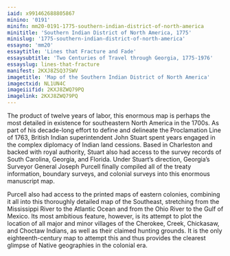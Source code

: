 ```yaml
---
iaid: x991462688805867
minino: '0191'
minifn: mm20-0191-1775-southern-indian-district-of-north-america
minititle: 'Southern Indian District of North America, 1775'
minislug: '1775-southern-indian-district-of-north-america'
essayno: 'mm20'
essaytitle: 'Lines that Fracture and Fade'
essaysubtitle: 'Two Centuries of Travel through Georgia, 1775-1976'
essayslug: lines-that-fracture
manifest: 2KXJ8ZSQ37SWV
imagetitle: 'Map of the Southern Indian District of North America'
imagectxid: NL1UN4C
imageiiifid: 2KXJ8ZWQ79PQ
imagelink: 2KXJ8ZWQ79PQ
---
```

The product of twelve years of labor, this enormous map is perhaps the most detailed in existence for southeastern North America in the 1700s. As part of his decade-long effort to define and delineate the Proclamation Line of 1763, British Indian superintendent John Stuart spent years engaged in the complex diplomacy of Indian land cessions. Based in Charleston and backed with royal authority, Stuart also had access to the survey records of South Carolina, Georgia, and Florida. Under Stuart’s direction, Georgia’s Surveyor General Joseph Purcell finally compiled all of the treaty information, boundary surveys, and colonial surveys into this enormous manuscript map. 

Purcell also had access to the printed maps of eastern colonies, combining it all into this thoroughly detailed map of the Southeast, stretching from the Mississippi River to the Atlantic Ocean and from the Ohio River to the Gulf of Mexico. Its most ambitious feature, however, is its attempt to plot the location of all major and minor villages of the Cherokee, Creek, Chickasaw, and Choctaw Indians, as well as their claimed hunting grounds. It is the only eighteenth-century map to attempt this and thus provides the clearest glimpse of Native geographies in the colonial era. 



